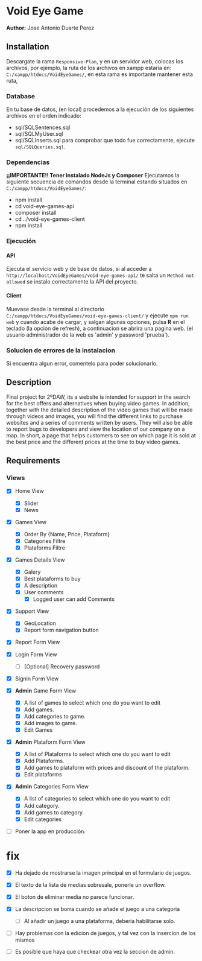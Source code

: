 # Void Eye Game
**Author:** Jose Antonio Duarte Perez

## Installation
Descargate la rama `Responsive-Plan`, y en un servidor web, colocas los archivos, por ejemplo, la ruta de los archivos en xampp estaria en: `C:/xampp/htdocs/VoidEyeGames/`, en esta rama es importante mantener esta ruta, 

### Database
En tu base de datos, (en local) procedemos a la ejecución de los 
siguientes archivos en el orden indicado:
- sql/SQLSentences.sql
- sql/SQLMyUser.sql
- sql/SQLInserts.sql
para comprobar que todo fue correctamente, ejecute `sql/SQLQueries.sql`.

### Dependencias
**¡¡IMPORTANTE!! Tener instalado NodeJs y Composer**
Ejecutamos la siguiente secuencia de comandos desde la terminal estando situados en `C:/xampp/htdocs/VoidEyeGames/`:
- npm install
- cd void-eye-games-api
- composer install
- cd ../void-eye-games-client
- npm install

### Ejecución
#### API
Ejecuta el servicio web y de base de datos, si al acceder a `http://localhost/VoidEyeGames/void-eye-games-api/` te salta un `Method not allowed` se instalo correctamente la API del proyecto.

#### Client
Muevase desde la terminal al directorio `C:/xampp/htdocs/VoidEyeGames/void-eye-games-client/` y ejecute `npm run web` y cuando acabe de cargar, y salgan algunas opciones, pulsa **R** en el teclado (la opcion de refresh), a continuacion se abrira una pagina web. (el usuario administrador de la web es 'admin' y password 'prueba').

### Solucion de errores de la instalacion
Si encuentra algun error, comentelo para poder solucionarlo.

## Description
Final project for 2ºDAW, its a website is intended for support in the search for the best offers and alternatives when buying video games. In addition, together with the detailed description of the video games that will be made through videos and images, you will find the different links to purchase websites and a series of comments written by users. They will also be able to report bugs to developers and view the location of our company on a map. In short, a page that helps customers to see on which page it is sold at the best price and the different prices at the time to buy video games.

## Requirements
### Views
- [X] Home View
    - [X] Slider
    - [X] News
- [X] Games View
    - [X] Order By {Name, Price, Plataform}
    - [X] Categories Filtre
    - [X] Plataforms Filtre
- [X] Games Details View
    - [X] Galery
    - [X] Best plataforms to buy
    - [X] A description
    - [X] User comments
        - [X] Logged user can add Comments
- [X] Support View
    - [X] GeoLocation
    - [X] Report form navigation button
- [X] Report Form View
- [X] Login Form View
    - [ ] [Optional] Recovery password
- [X] Signin Form View

- [X] **Admin** Game Form View
    - [X] A list of games to select which one do you want to edit
    - [X] Add games.
    - [X] Add categories to game.
    - [X] Add images to game.
    - [X] Edit Games
- [X] **Admin** Plataform Form View
    - [X] A list of Plataforms to select which one do you want to edit
    - [X] Add Plataforms.
    - [X] Add games to plataform with prices and discount of the plataform.
    - [X] Edit plataforms
- [X] **Admin** Categories Form View
    - [X] A list of categories to select which one do you want to edit
    - [X] Add category.
    - [X] Add games to category.
    - [X] Edit categories

- [ ] Poner la app en producción.


# fix
- [X] Ha dejado de mostrarse la imagen principal en el formulario de juegos.
- [X] El texto de la lista de medias sobresale, ponerle un overflow.
- [X] El boton de eliminar media no parece funcionar.
- [X] La descripcion se borra cuando se añade el juego a una categoria

    - [ ] Al añadir un juego a una plataforma, deberia habilitarse solo.

- [ ] Hay problemas con la edicion de juegos, y tal vez con la insercion de los mismos

- [ ] Es posible que haya que checkear otra vez la seccion de admin.
